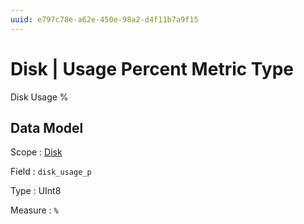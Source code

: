 ```yaml
---
uuid: e797c78e-a62e-450e-98a2-d4f11b7a9f15
---
```

# Disk | Usage Percent Metric Type

Disk Usage %

## Data Model

Scope
: [Disk](../metric-scopes-reference/disk.md)

Field
: `disk_usage_p`

Type
: UInt8

Measure
: `%`
